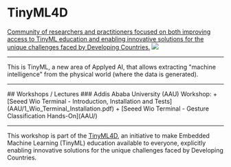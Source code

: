 # TinyML4D
[Community of researchers and practitioners focused on both improving access to TinyML education and enabling innovative solutions for the unique challenges faced by Developing Countries.](https://tinyml.seas.harvard.edu/4D/AcademicNetwork)
<img src='https://tinyml.seas.harvard.edu/assets/images/workingGroups/4D/AN_Map2.jpg'/>
<hr>  
    This is TinyML, a new area of Applyed AI, that allows extracting "machine intelligence" from the physical world (where the data is generated).
<hr>
## Workshops / Lectures
### Addis Ababa University (AAU) Workshop:
+ [Seeed Wio Terminal - Introduction, Installation and Tests](AAU/1_Wio_Terminal_Installation.pdf)
+ [Seeed Wio Terminal - Gesture Classification Hands-On](AAU/)

<hr>

This workshop is part of the [TinyML4D](https://tinyml.seas.harvard.edu/), an initiative to make Embedded Machine Learning (TinyML) education available to everyone, explicitly enabling innovative solutions for the unique challenges faced by Developing Countries.  
